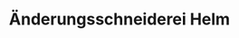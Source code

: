 ---
title: "Änderungsschneiderei Helm"
url: /koenigslutter-am-elm/aenderungsschneiderei-helm/
shop: Schneiderei
---